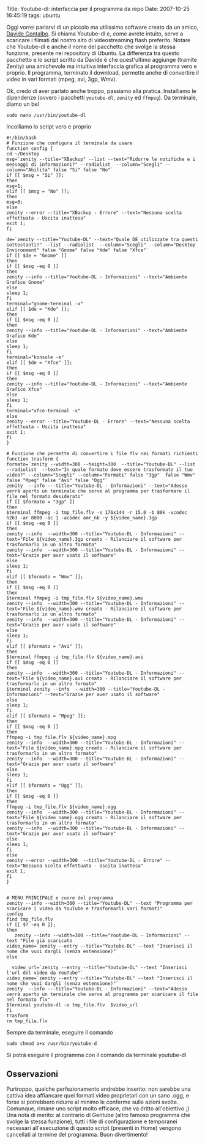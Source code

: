 Title: Youtube-dl: interfaccia per il programma da repo
Date:  2007-10-25 16:45:19
tags: ubuntu

Oggi vorrei parlarvi di un piccolo ma utilissimo
software creato da un amico, [Davide Contalbo][1]. Si chiama Youtube-dl e, come avrete intuito, serve a scaricare i filmati dal nostro sito di
videostreaming flash preferito. Notare che Youtube-dl e anche il nome del
pacchetto che svolge la stessa funzione, presente nei repository di Ubuntu. La
differenza tra questo pacchetto e lo script scritto da Davide è che
quest'ultimo aggiunge (tramite Zenity) una amichevole ma intuitiva interfaccia
grafica al programma vero e proprio. Il programma, terminato il download,
permette anche di convertire il video in vari formati (mpeg, avi, 3gp, Wmv).

Ok, credo di aver parlato anche troppo, passiamo alla pratica. Installiamo le
dipendenze (ovvero i pacchetti `youtube-dl`, `zenity` ed `ffmpeg`). Da terminale, diamo
un bel

	sudo nano /usr/bin/youtube-dl

Incolliamo lo script vero e proprio

    #!/bin/bash
    # Funzione che configura il terminale da usare
    function config {
    cd ~/Desktop
    msg=`zenity --title="XBackup" --list --text="Ridurre le notifiche e i messaggi di informazioni?" --radiolist  --column="Scegli" --column="Abilita" false "Si" false "No"`
    if [[ $msg = "Si" ]];
    then
    msg=1;
    elif [[ $msg = "No" ]];
    then
    msg=0;
    else
    zenity --error --title="XBackup - Errore" --text="Nessuna scelta effettuata - Uscita inattesa"
    exit 1;
    fi

    de=`zenity --title="Youtube-DL" --text="Quale DE utilizzate tra questi sottostanti?" --list --radiolist  --column="Scegli" --column="Desktop Environment" false "Gnome" false "Kde" false "Xfce"`
    if [[ $de = "Gnome" ]]
    then
    if [[ $msg -eq 0 ]]
    then
    zenity --info --title="Youtube-DL - Informazioni" --text="Ambiente Grafico Gnome"
    else
    sleep 1;
    fi
    terminal="gnome-terminal -x"
    elif [[ $de = "Kde" ]];
    then
    if [[ $msg -eq 0 ]]
    then
    zenity --info --title="Youtube-DL - Informazioni" --text="Ambiente Grafico Kde"
    else
    sleep 1;
    fi
    terminal="konsole -e"
    elif [[ $de = "Xfce" ]];
    then
    if [[ $msg -eq 0 ]]
    then
    zenity --info --title="Youtube-DL - Informazioni" --text="Ambiente Grafico Xfce"
    else
    sleep 1;
    fi
    terminal="xfce-terminal -x"
    else
    zenity --error --title="Youtube-DL - Errore" --text="Nessuna scelta effettuata - Uscita inattesa"
    exit 1;
    fi
    }

    # Funzione che permette di convertire i file flv nei formati richiesti
    function trasform {
    formato=`zenity --width=300 --height=300  --title="Youtube-DL" --list --radiolist  --text="In quale formato deve essere trasformato il tuo video?" --column="Scegli" --column="Formati" false "3gp"  false "Wmv" false "Mpeg" false "Avi" false "Ogg"`
    zenity  --info ---title="Youtube-DL - Informazioni" --text="Adesso verrà aperto un terminale che serve al programma per trasformare il file nel formato desiderato"
    if [[ $formato = "3gp" ]]
    then
    $terminal ffmpeg -i tmp_file.flv -s 176x144 -r 15.0 -b 80k -vcodec h263 -ar 8000 -ac 1 -acodec amr_nb -y ${video_name}.3gp
    if [[ $msg -eq 0 ]]
    then
    zenity --info  --width=300 --title="Youtube-DL - Informazioni" --text="File ${video_name}.3gp creato - Rilanciare il software per trasformarlo in un altro formato"
    zenity --info  --width=300 --title="Youtube-DL - Informazioni" --text="Grazie per aver usato il software"
    else
    sleep 1;
    fi
    elif [[ $formato = "Wmv" ]];
    then
    if [[ $msg -eq 0 ]]
    then
    $terminal ffmpeg -i tmp_file.flv ${video_name}.wmv
    zenity --info  --width=300 --title="Youtube-DL - Informazioni" --text="File ${video_name}.wmv creato - Rilanciare il software per trasformarlo in un altro formato"
    zenity --info  --width=300 --title="Youtube-DL - Informazioni" --text="Grazie per aver usato il software"
    else
    sleep 1;
    fi
    elif [[ $formato = "Avi" ]];
    then
    $terminal ffmpeg -i tmp_file.flv ${video_name}.avi
    if [[ $msg -eq 0 ]]
    then
    zenity --info  --width=300 --title="Youtube-DL - Informazioni" --text="File ${video_name}.avi creato - Rilanciare il software per trasformarlo in un altro formato"
    $terminal zenity --info  --width=300 --title="Youtube-DL - Informazioni" --text="Grazie per aver usato il software"
    else
    sleep 1;
    fi
    elif [[ $formato = "Mpeg" ]];
    then
    if [[ $msg -eq 0 ]]
    then
    ffmpeg -i tmp_file.flv ${video_name}.mpg
    zenity --info  --width=300 --title="Youtube-DL - Informazioni" --text="File ${video_name}.mpg creato - Rilanciare il software per trasformarlo in un altro formato"
    zenity --info  --width=300 --title="Youtube-DL - Informazioni" --text="Grazie per aver usato il software"
    else
    sleep 1;
    fi
    elif [[ $formato = "Ogg" ]];
    then
    if [[ $msg -eq 0 ]]
    then
    ffmpeg -i tmp_file.flv ${video_name}.ogg
    zenity --info  --width=300 --title="Youtube-DL - Informazioni" --text="File ${video_name}.ogg creato - Rilanciare il software per trasformarlo in un altro formato"
    zenity --info  --width=300 --title="Youtube-DL - Informazioni" --text="Grazie per aver usato il software"
    else
    sleep 1;
    fi
    else
    zenity --error --width=300  --title="Youtube-DL - Errore" --text="Nessuna scelta effettuata - Uscita inattesa"
    exit 1;
    fi
    }


    # MENU PRINCIPALE e cuore del programma
    zenity --info --width=300 --title="Youtube-DL" --text "Programma per scaricare i video da YouTube e trasformarli vari formati"
    config
    find tmp_file.flv
    if [[ $? -eq 0 ]];
    then
       zenity --info --width=300 --title="Youtube-DL - Informazioni" --text "File già scaricato                 "
    video_name=`zenity --entry --title="Youtube-DL" --text "Inserisci il nome che vuoi dargli (senza estensione)"`
    else

      video_url=`zenity --entry --title="Youtube-DL" --text "Inserisci l'url del video da YouTube"`
    video_name=`zenity --entry --title="Youtube-DL" --text "Inserisci il nome che vuoi dargli (senza estensione)"`
    zenity  --info ---title="Youtube-DL - Informazioni" --text="Adesso verrà aperto un terminale che serve al programma per scaricare il file nel formato flv"
    $terminal youtube-dl -o tmp_file.flv  $video_url
    fi
    trasform
    rm tmp_file.flv

Sempre da terminale, eseguire il comando

	sudo chmod a+x /usr/bin/youtube-d

Si potrà eseguire il programma con il comando da terminale youtube-dl

## Osservazioni ##

Purtroppo, qualche
perfezionamento andrebbe inserito: non sarebbe una cattiva idea affiancare
quei formati video proprietari con un sano .ogg, e forse si potrebbero ridurre
al minimo le conferme sulle azioni svolte. Comunque, rimane uno script molto
efficace, che va dritto all'obiettivo ;) Una nota di merito: al contrario di
Gentube (altro famoso programma che svolge la stessa funzione), tutti i file
di configurazione e temporanei necessari all'esecuzione di questo script
(presenti in Home) vengono cancellati al termine del programma. Buon
divertimento!

   [1]: http://contalbodavide.blogspot.com/
